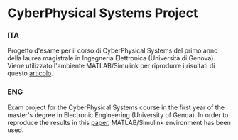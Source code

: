 # CyberPhysical Systems Project 
### ITA
Progetto d'esame per il corso di CyberPhysical Systems del primo anno della laurea magistrale in Ingegneria Elettronica (Università di Genova). Viene utilizzato l'ambiente MATLAB/Simulink per riprodurre i risultati di questo [articolo](https://ieeexplore.ieee.org/document/9219310).

### ENG
Exam project for the CyberPhysical Systems course in the first year of the master's degree in Electronic Engineering (University of Genoa). In order to reproduce the results in this [paper](https://ieeexplore.ieee.org/document/9219310), MATLAB/Simulink environment has been used.
